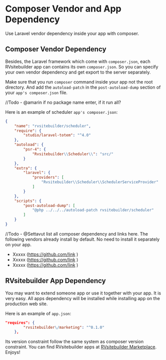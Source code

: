 # Composer Vendor and App Dependency

Use Laravel vendor dependency inside your app with composer. 
 
## Composer Vendor Dependency 

Besides, the Laravel framework which come with `composer.json`, each RVsitebuilder app can contains its own `composer.json`. So you can specify your own vendor dependency and get export to the server separately.  

Make sure that you run `composer` command inside your app not the root directory. And add the `autoload-patch` in the `post-autoload-dump` section of your `app's composer.json` file. 

//Todo - @amarin if no package name enter, if it run all?

Here is an example of scheduler `app's composer.json`:
```json
{
    "name": "rvsitebuilder/scheduler",
    "require": {
        "studio/laravel-totem": "^4.0"
    },
    "autoload": {
        "psr-4": {
            "Rvsitebuilder\\Scheduler\\": "src/"
        }
    },
    "extra": {
        "laravel": {
            "providers": [
                "Rvsitebuilder\\Scheduler\\SchedulerServiceProvider"
            ] 
        }
    },
    "scripts": {
        "post-autoload-dump": [
            "@php ../../../autoload-patch rvsitebuilder/scheduler"            
        ]
    }
}
```

//Todo - @Settavut list all composer dependency and links here.
The following vendors already install by default. No need to install it separately on your app. 

- Xxxxx (https://github.com/link ) 
- Xxxxx (https://github.com/link ) 
- Xxxxx (https://github.com/link ) 

## RVsitebuilder App Dependency

You may want to extend someone app or use it together with your app. It is very easy. All apps dependency will be installed while installing app on the production web site. 

Here is an example of `app.json`:

```json
"requires": {
        "rvsitebuilder\/marketing": "^0.1.0"
    },
```

Its version constraint follow the same system as composer version constraint. You can find RVsitebuilder apps at [RVsitebuilder Marketplace](https://apps.rvsitebuilder.com). Enjoys! 
